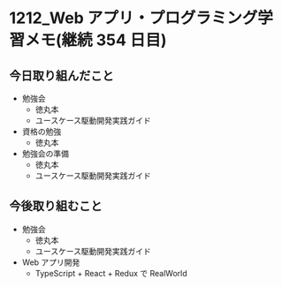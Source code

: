 # 1212_Web アプリ・プログラミング学習メモ(継続 354 日目)

## 今日取り組んだこと

- 勉強会
  - 徳丸本
  - ユースケース駆動開発実践ガイド
- 資格の勉強
  - 徳丸本
- 勉強会の準備
  - 徳丸本
  - ユースケース駆動開発実践ガイド

## 今後取り組むこと

- 勉強会
  - 徳丸本
  - ユースケース駆動開発実践ガイド
- Web アプリ開発
  - TypeScript + React + Redux で RealWorld

